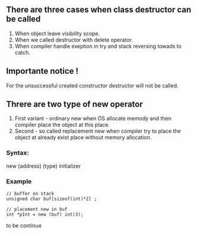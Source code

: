 ## There are three cases when class destructor can be called
1. When object leave visibility scope.
2. When we called destructor with delete operator.
3. When compiler handle exeption in try and stack reversing towads to catch.

## Importante notice !
For the unsuccessful created constructor destructor will not be called.

## Threre are two type of new operator

1. First variant - ordinary new when OS allocate memody and then compiler place the object at this place.
2. Second - so called replacement new when compiler try to place the object at already exist place without memory allocation.
### Syntax:
new (address) (type) initializer
### Example
```
// buffer on stack 
unsigned char buf[sizeof(int)*2] ; 
  
// placement new in buf 
int *pInt = new (buf) int(3); 
```
to be continue
